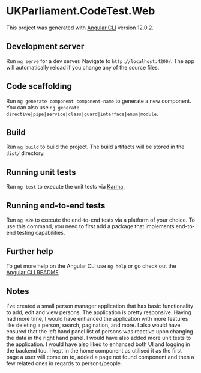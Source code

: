 # UKParliament.CodeTest.Web

This project was generated with [Angular CLI](https://github.com/angular/angular-cli) version 12.0.2.

## Development server

Run `ng serve` for a dev server. Navigate to `http://localhost:4200/`. The app will automatically reload if you change any of the source files.

## Code scaffolding

Run `ng generate component component-name` to generate a new component. You can also use `ng generate directive|pipe|service|class|guard|interface|enum|module`.

## Build

Run `ng build` to build the project. The build artifacts will be stored in the `dist/` directory.

## Running unit tests

Run `ng test` to execute the unit tests via [Karma](https://karma-runner.github.io).

## Running end-to-end tests

Run `ng e2e` to execute the end-to-end tests via a platform of your choice. To use this command, you need to first add a package that implements end-to-end testing capabilities.

## Further help

To get more help on the Angular CLI use `ng help` or go check out the [Angular CLI README](https://github.com/angular/angular-cli/blob/master/README.md).

## Notes
I've created a small person manager application that has basic functionality to add, edit and view persons. The application is pretty responsive. Having had more time, I would have enhanced the application with more features like deleting a person, search, pagination, and more. I also would have ensured that the left hand panel list of persons was reactive upon changing the data in the right hand panel. I would have also added more unit tests to the application. I would have also liked to enhanced both UI and logging in the backend too. I kept in the home component as utilised it as the first page a user will come on to, added a page not found component and then a few related ones in regards to persons/people.
